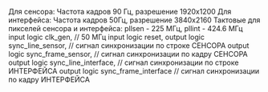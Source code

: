 Для сенсора: Частота кадров 90 Гц, разрешение 1920х1200
Для интерфейса: Частота кадров 50Гц, разрешение 3840х2160
Тактовые для пикселей сенсора и интерфейса: pllsen - 225 МГц, pllint - 424.6 МГц
input logic clk_gen, // 50 МГц
input logic reset,
  output logic sync_line_sensor,           // сигнал синхронизации по строке СЕНСОРА
  output logic sync_frame_sensor,          // сигнал синхронизации по кадру СЕНСОРА
  output logic sync_line_interface,        // сигнал синхронизации по строке ИНТЕРФЕЙСА
  output logic sync_frame_interface        // сигнал синхронизации по кадру ИНТЕРФЕЙСА
